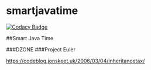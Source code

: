 # smartjavatime

[![Codacy Badge](https://api.codacy.com/project/badge/Grade/b2eed755772f4888a1e55414147cea3e)](https://app.codacy.com/app/jonatasemidio/smartjavatime?utm_source=github.com&utm_medium=referral&utm_content=backgroundapps/smartjavatime&utm_campaign=badger)

##Smart Java Time

###DZONE
###Project Euler

https://codeblog.jonskeet.uk/2006/03/04/inheritancetax/

